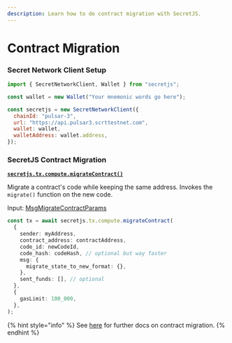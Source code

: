 ```yaml
---
description: Learn how to do contract migration with SecretJS.
---
```


# Contract Migration

### Secret Network Client Setup

```javascript
import { SecretNetworkClient, Wallet } from "secretjs";

const wallet = new Wallet("Your mnemonic words go here");

const secretjs = new SecretNetworkClient({
  chainId: "pulsar-3",
  url: "https://api.pulsar3.scrttestnet.com",
  wallet: wallet,
  walletAddress: wallet.address,
});
```

### SecretJS Contract Migration

[**`secretjs.tx.compute.migrateContract()`**](https://secretjs.scrt.network/#secretjstxcomputemigratecontract)

Migrate a contract's code while keeping the same address. Invokes the `migrate()` function on the new code.

Input: [MsgMigrateContractParams](https://secretjs.scrt.network/interfaces/MsgMigrateContractParams)

```ts
const tx = await secretjs.tx.compute.migrateContract(
  {
    sender: myAddress,
    contract_address: contractAddress,
    code_id: newCodeId,
    code_hash: codeHash, // optional but way faster
    msg: {
      migrate_state_to_new_format: {},
    },
    sent_funds: [], // optional
  },
  {
    gasLimit: 100_000,
  },
);
```

{% hint style="info" %}
See [here](https://docs.scrt.network/secret-network-documentation/development/development-concepts/contract-migration/native-from-v1.11) for further docs on contract migration.&#x20;
{% endhint %}
